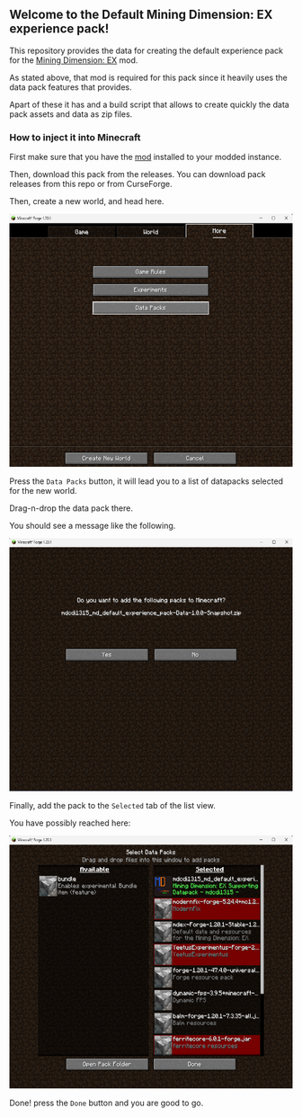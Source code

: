 
## Welcome to the Default Mining Dimension: EX experience pack!

This repository provides the data for creating the default experience pack for the [Mining Dimension: EX](https://github.com/mdcdi1315/mdex) mod.

As stated above, that mod is required for this pack since it heavily uses the data pack features that provides.

Apart of these it has and a build script that allows to create quickly the data pack assets and data as zip files.

### How to inject it into Minecraft

First make sure that you have the [mod](https://github.com/mdcdi1315/mdex) installed to your modded instance.

Then, download this pack from the releases. You can download pack releases from this repo or from CurseForge.

Then, create a new world, and head here.

<img src="more_tab_create_world.png" width="600" height="450" />

Press the `Data Packs` button, it will lead you to a list of datapacks selected for the new world. 

Drag-n-drop the data pack there.

You should see a message like the following.

<img src="datapack_adding_final_stage.png" width="600" height="450" />

Finally, add the pack to the `Selected` tab of the list view.

You have possibly reached here:

<img src="list_of_datapacks_after_added.png" width="600" height="450" />

Done! press the `Done` button and you are good to go.


